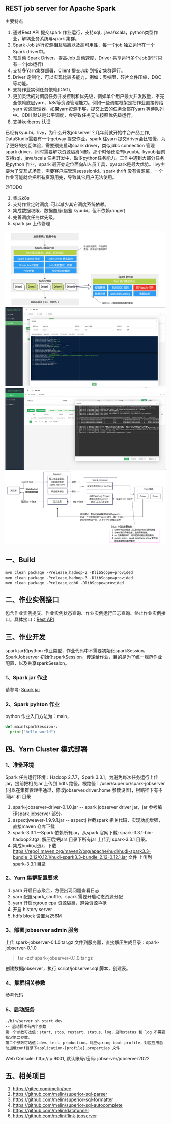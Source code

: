 ## REST job server for Apache Spark 

主要特点

1. 通过Rest API 提交spark 作业运行，支持sql，java/scala，python类型作业，解耦业务系统与spark 集群。
2. Spark Job 运行资源相互隔离以及高可用性，每一个job 独立运行在一个Spark driver中。
3. 预启动 Spark Driver，提高Job 启动速度，Driver 共享运行多个Job(同时只有一个job运行)
4. 支持多Yarn集群部署，Client 提交Job 到指定集群运行。
5. Driver 定制化，可以实现比较多能力，例如：表权限，碎片文件压缩，DQC等功能。
6. 支持作业实例任务依赖(DAG),
7. 更加灵活的对调度任务并发控制和优先级，例如单个用户最大并发数量，不完全依赖底层yarn、k8s等资源管理能力。例如一些调度框架是把作业直接传给yarn 资源管理器，如果yarn资源不够，提交上去的任务全部在yarn 等待队列中。CDH 默认是公平调度，会导致任务无法按照优先级运行。
8. 支持kerberos 认证

已经有kyuubi，livy，为什么开发jobserver？几年前就开始中台产品工作, DataStudio需要有一个getway 提交作业，spark 往yarn 提交driver会比较慢，为了更好的交互体验，需要预先启动spark driver，类似jdbc connection 管理spark driver，同时需要解决资源隔离问题。那个时候还没有kyuubi。kyuubi目前支持sql，java/scala 任务开发中，缺少python任务能力。工作中遇到大部分任务是python 作业，spark 最开始定位面向AI人员工具，pyspark是最大优势。livy主要为了交互式场景，需要客户端管理sesssionId。spark thrift 没有资源离，一个作业可能就会把所有资源用完，导致其它用户无法使用。

@TODO
1. 集成k8s
2. 支持作业定时调度, 可以减少其它调度系统依赖。
3. 集成数据权限、数据血缘(借鉴 kyuubi，但不依赖ranger)
4. 完善调度任务优先级。
5. spark jar 上传管理

![架构](imgs/jobserver.png)
![Hadoop 集群管理](imgs/cluster.png)
![实例运行日志](imgs/instance.png)
![与大数据开发平台集成，作业执行流程](imgs/jobflow.png)

## 一、Build

```
mvn clean package -Prelease,hadoop-2 -DlibScope=provided
mvn clean package -Prelease,hadoop-3 -DlibScope=provided
mvn clean package -Prelease,cdh6 -DlibScope=provided
```

## 二、作业实例接口
包含作业实例提交、作业实例状态查询、作业实例运行日志查询、终止作业实例接口，具体接口：[Rest API](https://github.com/melin/spark-jobserver/blob/master/jobserver-admin/src/main/java/io/github/melin/spark/jobserver/web/rest/JobServerRestApi.java)

## 三、作业开发
spark jar和python 作业类型，作业代码中不需要初始化sparkSession，SparkJobserver 初始化sparkSession，传递给作业，目的是为了统一规范作业配置，以及共享sparkSession。

### 1、Spark jar 作业
请参考: [Spark jar](https://github.com/melin/spark-jobserver/tree/master/jobserver-api)

### 2、Spark pyhton 作业
python 作业入口方法为：main，
```python
def main(sparkSession):
  print("hello world")
```

## 四、Yarn Cluster 模式部署
### 1、准备环境
Spark 任务运行环境：Hadoop 2.7.7，Spark 3.3.1。为避免每次任务运行上传jar，提前把相关jar 上传到 hdfs 路径。根路径：/user/superior/spark-jobserver (可以在集群管理中通过，修改jobserver.driver.home 参数设置)，根路径下有不同jar 和 目录
1. spark-jobserver-driver-0.1.0.jar  -- spark jobserver driver jar，jar 参考编译spark jobserver 部分。
2. aspectjweaver-1.9.9.1.jar  -- aspectj 拦截spark 相关代码，实现功能增强，直接maven 仓库下载
3. spark-3.3.1  --Spark 依赖所有jar，从spark 官网下载: spark-3.3.1-bin-hadoop2.tgz, 解压后把jars 目录下所有jar 上传到 spark-3.3.1 目录。
4. 集成hudi(可选)，下载 https://repo1.maven.org/maven2/org/apache/hudi/hudi-spark3.3-bundle_2.12/0.12.1/hudi-spark3.3-bundle_2.12-0.12.1.jar 文件 上传到 spark-3.3.1 目录


### 2、Yarn 集群配置要求
1. yarn 开启日志聚合，方便出现问题查看日志
2. yarn 配置spark_shuffle，spark 需要开启动态资源分配
3. yarn 开启cgroup cpu 资源隔离，避免资源争抢
4. 开启 history server
5. hdfs block 设置为256M

### 3、部署 jobserver admin 服务

上传 spark-jobserver-0.1.0.tar.gz 文件到服务器，直接解压生成目录：spark-jobserver-0.1.0
> tar -zxf spark-jobserver-0.1.0.tar.gz

创建数据jobserver，执行 script/jobserver.sql 脚本，创建表。

### 4、集群相关参数

[参考代码](https://github.com/melin/spark-jobserver/blob/master/jobserver-admin/src/main/java/io/github/melin/spark/jobserver/SparkJobServerConf.java)

### 5、启动服务

```
./bin/server.sh start dev
-- 启动脚本有两个参数
第一个参数可选值：start、stop、restart、status、log，启动status 和 log 不需要指定第二参数。
第二个参数可选值：dev、test、production。对应spring boot profile，对应应用启动加载conf目录下application-[profile].properties 文件
```

Web Console: http://ip:9001, 默认账号/密码: jobserver/jobserver2022

## 五、相关项目
1. https://gitee.com/melin/bee
2. https://github.com/melin/superior-sql-parser
3. https://github.com/melin/superior-sql-formatter
4. https://github.com/melin/superior-sql-autocomplete
5. https://github.com/melin/datatunnel
6. https://github.com/melin/flink-jobserver

